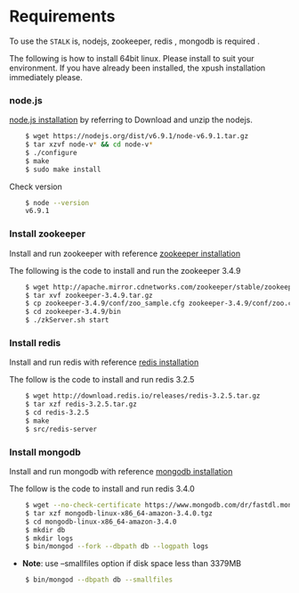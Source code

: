Requirements
======================
To use the `STALK` is, nodejs, zookeeper, redis , mongodb is required .

The following is how to install 64bit linux. Please install to suit your environment. If you have already been installed, the xpush installation immediately please.

### node.js
[node.js installation](http://nodejs.org/download/) by referring to Download and unzip the nodejs.
``` bash
	$ wget https://nodejs.org/dist/v6.9.1/node-v6.9.1.tar.gz
	$ tar xzvf node-v* && cd node-v*
	$ ./configure
	$ make
	$ sudo make install
```
Check version
``` bash
	$ node --version
	v6.9.1
```

### Install zookeeper
Install and run zookeeper with reference [zookeeper installation](http://zookeeper.apache.org/doc/trunk/zookeeperStarted.html)

The following is the code to install and run the zookeeper 3.4.9

``` bash
	$ wget http://apache.mirror.cdnetworks.com/zookeeper/stable/zookeeper-3.4.9.tar.gz
	$ tar xvf zookeeper-3.4.9.tar.gz
	$ cp zookeeper-3.4.9/conf/zoo_sample.cfg zookeeper-3.4.9/conf/zoo.cfg
	$ cd zookeeper-3.4.9/bin
	$ ./zkServer.sh start
```

### Install redis
Install and run redis with reference [redis installation](http://redis.io/download#installation)

The follow is the code to install and run redis 3.2.5

``` bash
	$ wget http://download.redis.io/releases/redis-3.2.5.tar.gz
	$ tar xzf redis-3.2.5.tar.gz
	$ cd redis-3.2.5
	$ make
	$ src/redis-server
```

### Install mongodb
Install and run mongodb with reference [mongodb installation](http://docs.mongodb.org/manual/installation/)

The follow is the code to install and run redis 3.4.0

``` bash
	$ wget --no-check-certificate https://www.mongodb.com/dr/fastdl.mongodb.org/linux/mongodb-linux-x86_64-amazon-3.4.0.tgz/download
	$ tar xzf mongodb-linux-x86_64-amazon-3.4.0.tgz
	$ cd mongodb-linux-x86_64-amazon-3.4.0
	$ mkdir db
	$ mkdir logs
	$ bin/mongod --fork --dbpath db --logpath logs
```
   * **Note**: use –smallfiles option if disk space less than 3379MB
``` bash
	$ bin/mongod --dbpath db --smallfiles
```
